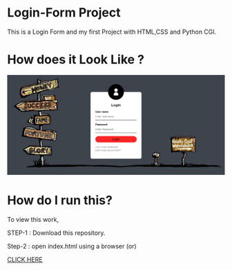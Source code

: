# Login-Form Project

This is a Login Form and my first Project with HTML,CSS and Python CGI.

# How does it Look Like ?

![alt text](https://github.com/siddartha19/login-form/blob/master/image/LOGIN%20PAGE.PNG)


# How do I run this?

To view this work,

STEP-1 : Download this repository.

Step-2 : open index.html using a browser (or)

[CLICK HERE](https://siddartha19.github.io/login-form/)
